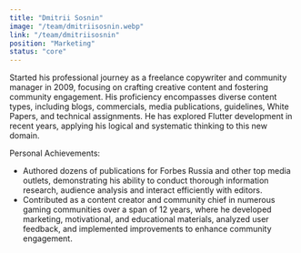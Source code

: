 ```yaml
---
title: "Dmitrii Sosnin"
image: "/team/dmitriisosnin.webp"
link: "/team/dmitriisosnin"
position: "Marketing"
status: "core"
---
```


Started his professional journey as a freelance copywriter and community manager in 2009, focusing on crafting creative content and fostering community engagement. His proficiency encompasses diverse content types, including blogs, commercials, media publications, guidelines, White Papers, and technical assignments. He has explored Flutter development in recent years, applying his logical and systematic thinking to this new domain.

Personal Achievements:

- Authored dozens of publications for Forbes Russia and other top media outlets, demonstrating his ability to conduct thorough information research, audience analysis and interact efficiently with editors.
- Contributed as a content creator and community chief in numerous gaming communities over a span of 12 years, where he developed marketing, motivational, and educational materials, analyzed user feedback, and implemented improvements to enhance community engagement.
